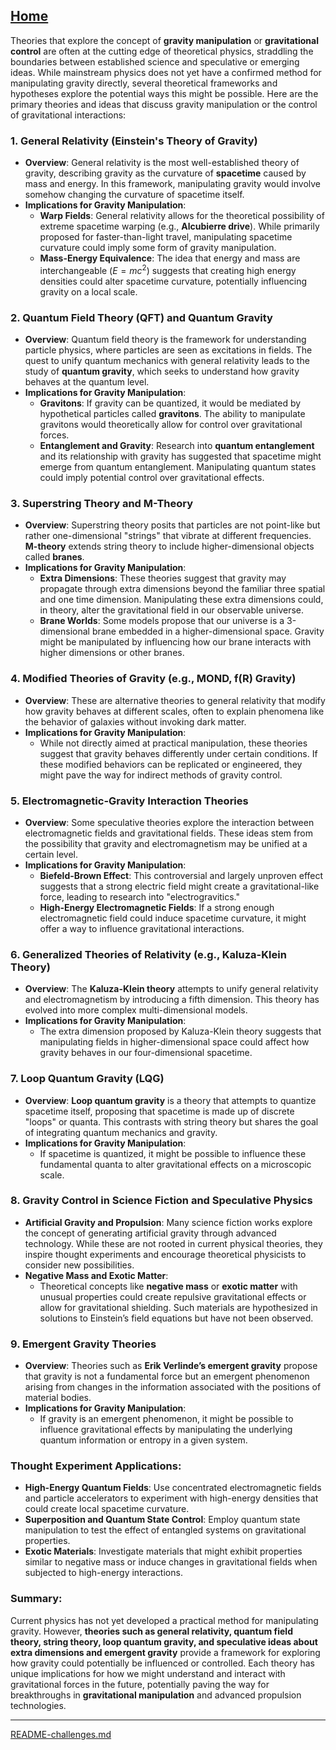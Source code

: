 [Home](https://t2m.io/VwvDcuw)
---

Theories that explore the concept of **gravity manipulation** or **gravitational control** are often at the cutting edge of theoretical physics, straddling the boundaries between established science and speculative or emerging ideas. While mainstream physics does not yet have a confirmed method for manipulating gravity directly, several theoretical frameworks and hypotheses explore the potential ways this might be possible. Here are the primary theories and ideas that discuss gravity manipulation or the control of gravitational interactions:

### 1. **General Relativity (Einstein's Theory of Gravity)**
- **Overview**: General relativity is the most well-established theory of gravity, describing gravity as the curvature of **spacetime** caused by mass and energy. In this framework, manipulating gravity would involve somehow changing the curvature of spacetime itself.
- **Implications for Gravity Manipulation**:
  - **Warp Fields**: General relativity allows for the theoretical possibility of extreme spacetime warping (e.g., **Alcubierre drive**). While primarily proposed for faster-than-light travel, manipulating spacetime curvature could imply some form of gravity manipulation.
  - **Mass-Energy Equivalence**: The idea that energy and mass are interchangeable ($E = mc^2$) suggests that creating high energy densities could alter spacetime curvature, potentially influencing gravity on a local scale.

### 2. **Quantum Field Theory (QFT) and Quantum Gravity**
- **Overview**: Quantum field theory is the framework for understanding particle physics, where particles are seen as excitations in fields. The quest to unify quantum mechanics with general relativity leads to the study of **quantum gravity**, which seeks to understand how gravity behaves at the quantum level.
- **Implications for Gravity Manipulation**:
  - **Gravitons**: If gravity can be quantized, it would be mediated by hypothetical particles called **gravitons**. The ability to manipulate gravitons would theoretically allow for control over gravitational forces.
  - **Entanglement and Gravity**: Research into **quantum entanglement** and its relationship with gravity has suggested that spacetime might emerge from quantum entanglement. Manipulating quantum states could imply potential control over gravitational effects.

### 3. **Superstring Theory and M-Theory**
- **Overview**: Superstring theory posits that particles are not point-like but rather one-dimensional "strings" that vibrate at different frequencies. **M-theory** extends string theory to include higher-dimensional objects called **branes**.
- **Implications for Gravity Manipulation**:
  - **Extra Dimensions**: These theories suggest that gravity may propagate through extra dimensions beyond the familiar three spatial and one time dimension. Manipulating these extra dimensions could, in theory, alter the gravitational field in our observable universe.
  - **Brane Worlds**: Some models propose that our universe is a 3-dimensional brane embedded in a higher-dimensional space. Gravity might be manipulated by influencing how our brane interacts with higher dimensions or other branes.

### 4. **Modified Theories of Gravity (e.g., MOND, f(R) Gravity)**
- **Overview**: These are alternative theories to general relativity that modify how gravity behaves at different scales, often to explain phenomena like the behavior of galaxies without invoking dark matter.
- **Implications for Gravity Manipulation**:
  - While not directly aimed at practical manipulation, these theories suggest that gravity behaves differently under certain conditions. If these modified behaviors can be replicated or engineered, they might pave the way for indirect methods of gravity control.

### 5. **Electromagnetic-Gravity Interaction Theories**
- **Overview**: Some speculative theories explore the interaction between electromagnetic fields and gravitational fields. These ideas stem from the possibility that gravity and electromagnetism may be unified at a certain level.
- **Implications for Gravity Manipulation**:
  - **Biefeld-Brown Effect**: This controversial and largely unproven effect suggests that a strong electric field might create a gravitational-like force, leading to research into "electrogravitics."
  - **High-Energy Electromagnetic Fields**: If a strong enough electromagnetic field could induce spacetime curvature, it might offer a way to influence gravitational interactions.

### 6. **Generalized Theories of Relativity (e.g., Kaluza-Klein Theory)**
- **Overview**: The **Kaluza-Klein theory** attempts to unify general relativity and electromagnetism by introducing a fifth dimension. This theory has evolved into more complex multi-dimensional models.
- **Implications for Gravity Manipulation**:
  - The extra dimension proposed by Kaluza-Klein theory suggests that manipulating fields in higher-dimensional space could affect how gravity behaves in our four-dimensional spacetime.

### 7. **Loop Quantum Gravity (LQG)**
- **Overview**: **Loop quantum gravity** is a theory that attempts to quantize spacetime itself, proposing that spacetime is made up of discrete "loops" or quanta. This contrasts with string theory but shares the goal of integrating quantum mechanics and gravity.
- **Implications for Gravity Manipulation**:
  - If spacetime is quantized, it might be possible to influence these fundamental quanta to alter gravitational effects on a microscopic scale.

### 8. **Gravity Control in Science Fiction and Speculative Physics**
- **Artificial Gravity and Propulsion**: Many science fiction works explore the concept of generating artificial gravity through advanced technology. While these are not rooted in current physical theories, they inspire thought experiments and encourage theoretical physicists to consider new possibilities.
- **Negative Mass and Exotic Matter**:
  - Theoretical concepts like **negative mass** or **exotic matter** with unusual properties could create repulsive gravitational effects or allow for gravitational shielding. Such materials are hypothesized in solutions to Einstein’s field equations but have not been observed.

### 9. **Emergent Gravity Theories**
- **Overview**: Theories such as **Erik Verlinde’s emergent gravity** propose that gravity is not a fundamental force but an emergent phenomenon arising from changes in the information associated with the positions of material bodies.
- **Implications for Gravity Manipulation**:
  - If gravity is an emergent phenomenon, it might be possible to influence gravitational effects by manipulating the underlying quantum information or entropy in a given system.

### Thought Experiment Applications:
- **High-Energy Quantum Fields**: Use concentrated electromagnetic fields and particle accelerators to experiment with high-energy densities that could create local spacetime curvature.
- **Superposition and Quantum State Control**: Employ quantum state manipulation to test the effect of entangled systems on gravitational properties.
- **Exotic Materials**: Investigate materials that might exhibit properties similar to negative mass or induce changes in gravitational fields when subjected to high-energy interactions.

### Summary:
Current physics has not yet developed a practical method for manipulating gravity. However, **theories such as general relativity, quantum field theory, string theory, loop quantum gravity, and speculative ideas about extra dimensions and emergent gravity** provide a framework for exploring how gravity could potentially be influenced or controlled. Each theory has unique implications for how we might understand and interact with gravitational forces in the future, potentially paving the way for breakthroughs in **gravitational manipulation** and advanced propulsion technologies.


---

[README-challenges.md](https://t2m.io/a82jeQQ)

